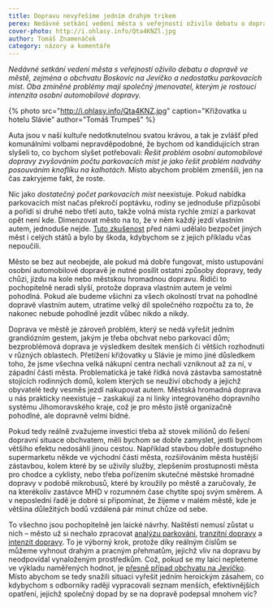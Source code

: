 ```yaml
---
title: Dopravu nevyřešíme jedním drahým trikem
perex: Nedávné setkání vedení města s veřejností oživilo debatu o dopravě ve městě, zejména o obchvatu Boskovic na Jevíčko a nedostatku parkovacích míst.
cover-photo: http://i.ohlasy.info/Qta4KNZl.jpg
author: Tomáš Znamenáček
category: názory a komentáře
---
```


*Nedávné setkání vedení města s veřejností oživilo debatu o dopravě ve městě, zejména o obchvatu Boskovic na Jevíčko a nedostatku parkovacích míst. Oba zmíněné problémy mají společný jmenovatel, kterým je rostoucí intenzita osobní automobilové dopravy.*

{% photo src="http://i.ohlasy.info/Qta4KNZ.jpg" caption="Křižovatka u hotelu Slávie" author="Tomáš Trumpeš" %}

Auta jsou v naší kultuře nedotknutelnou svatou krávou, a tak je zvlášť před komunálními volbami nepravděpodobné, že bychom od kandidujících stran slyšeli to, co bychom slyšet potřebovali: *Řešit problém osobní automobilové dopravy zvyšováním počtu parkovacích míst je jako řešit problém nadváhy posouváním knoflíku na kalhotách*. Místo abychom problém zmenšili, jen na čas zakryjeme fakt, že roste.

Nic jako *dostatečný počet parkovacích míst* neexistuje. Pokud nabídka parkovacích míst načas překročí poptávku, rodiny se jednoduše přizpůsobí a pořídí si druhé nebo třetí auto, takže volná místa rychle zmizí a parkovat opět není kde. Dimenzovat město na to, že v něm každý jezdí vlastním autem, jednoduše nejde. [Tuto zkušenost](http://www.vtpi.org/gentraf.pdf) před námi udělalo bezpočet jiných měst i celých států a bylo by škoda, kdybychom se z jejich příkladu včas nepoučili.

Město se bez aut neobejde, ale pokud má dobře fungovat, místo ustupování osobní automobilové dopravě je nutné posílit ostatní způsoby dopravy, tedy chůzi, jízdu na kole nebo městskou hromadnou dopravu. Řidiči to pochopitelně neradi slyší, protože doprava vlastním autem je velmi pohodlná. Pokud ale budeme všichni za všech okolností trvat na pohodlné dopravě vlastním autem, utratíme velký díl společného rozpočtu za to, že nakonec nebude pohodlně jezdit vůbec nikdo a nikdy.

Doprava ve městě je zároveň problém, který se nedá vyřešit jedním grandiózním gestem, jakým je třeba obchvat nebo parkovací dům; bezproblémová doprava je výsledkem desítek menších či větších rozhodnutí v různých oblastech. Přetížení křižovatky u Slávie je mimo jiné důsledkem toho, že jsme všechna velká nákupní centra nechali vzniknout až za ní, v západní části města. Problematická je také řídká nová zástavba samostatně stojících rodinných domů, kolem kterých se neuživí obchody a jejichž obyvatelé tedy vesměs jezdí nakupovat autem. Městská hromadná doprava u nás prakticky neexistuje – zaskakují za ni linky integrovaného dopravního systému Jihomoravského kraje, což je pro město jistě organizačně pohodlné, ale dopravně velmi bídné.

Pokud tedy reálně zvažujeme investici třeba až stovek miliónů do řešení dopravní situace obchvatem, měli bychom se dobře zamyslet, jestli bychom většího efektu nedosáhli jinou cestou. Například stavbou dobře dostupného supermarketu někde ve východní části města, rozšiřováním města hustější zástavbou, kolem které by se uživily služby, zlepšením prostupnosti města pro chodce a cyklisty, nebo třeba pořízením skutečné městské hromadné dopravy v podobě mikrobusů, které by kroužily po městě a zaručovaly, že na kterékoliv zastávce MHD v rozumném čase chytíte spoj svým směrem. A v neposlední řadě je dobré si připomínat, že žijeme v malém městě, kde je většina důležitých bodů vzdálená pár minut chůze od sebe.

To všechno jsou pochopitelně jen laické návrhy. Naštěstí nemusí zůstat u nich – město už si nechalo zpracovat [analýzu parkování](http://data.ohlasy.info/2017/studie-dopravy.pdf), [tranzitní dopravy](http://data.ohlasy.info/2017/studie-dopravy-smery.pdf) a [intenzit dopravy](http://data.ohlasy.info/2017/studie-dopravy-intenzity.pdf). To je výborný krok, protože díky reálným číslům se můžeme vyhnout drahým a pracným přehmatům, jejichž vliv na dopravu by neodpovídal vynaloženým prostředkům. Což, pokud se my laici nepleteme ve výkladu naměřených hodnot, je [přesně případ obchvatu na Jevíčko](http://www.ohlasy.info/clanky/2018/07/obchvat.html). Místo abychom se tedy snažili situaci vyřešit jedním heroickým zásahem, co kdybychom s odborníky raději vypracovali seznam menších, efektivnějších opatření, jejichž společný dopad by se na dopravě podepsal mnohem víc?